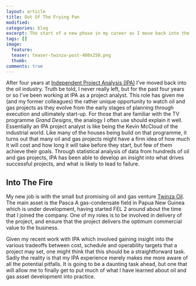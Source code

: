 ```yaml
---
layout: article
title: Out Of The Frying Pan
modified:
categories: blog
excerpt: The start of a new phase in my career as I move back into the oil industry after a brief spell in consulting.
tags: []
image:
  feature:
  teaser: teaser-twinza-post-400x250.png
  thumb:
comments: true
---
```


After four years at [Independent Project Analysis (IPA)](www.ipaglobal.com) I've moved back into the oil industry. Truth be told, I never really left, but for the past four years or so I've been working at IPA as a project analyst. This role has given me (and my former colleagues) the rather unique opportunity to watch oil and gas projects as they evolve from the early stages of planning through execution and ultimately start-up. For those that are familiar with the TV programme _Grand Designs_, the analogy I often use should explain it well. Essentially an IPA project analyst is like being the Kevin McCloud of the industrial world. Like many of the houses being build on that programme, it turns out that many oil and gas projects might have a firm idea of how much it will cost and how long it will take before they start, but few of them achieve their goals. Through statistical analysis of data from hundreds of oil and gas projects, IPA has been able to develop an insight into what drives successful projects, and what is likely to lead to failure.

## Into The Fire

My new job is with the small but promising oil and gas venture [Twinza Oil](www.twinzaoil.com). The main asset is the Pasca A gas-condensate field in Papua New Guinea which is under development, having started FEL 2 around about the time that I joined the company. One of my roles is to be involved in delivery of the project, and ensure that the project delivers the optimum commercial value to the business.

Given my recent work with IPA which involved gaining insight into the various tradeoffs between cost, schedule and operability targets that a project may set, one might think that this should be a straightforward task. Sadly the reality is that my IPA experience merely makes me more aware of all the potential pitfalls. It is going to be a daunting task ahead, but one that will allow me to finally get to put much of what I have learned about oil and gas asset development into practice.